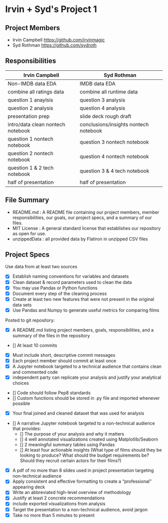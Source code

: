 # Irvin + Syd's Project 1

## Project Members
  - Irvin Campbell https://github.com/irvinmagic
  - Syd Rothman https://github.com/sydroth
  
## Responsibilities

Irvin Campbell | Syd Rothman
------------ | -------------
Non-IMDB data EDA | IMDB data EDA
combine all ratings data | combine all runtime data
question 1 anaylsis | question 3 analysis
question 2 analysis | question 4 analysis
presentation prep | slide deck rough draft
intro/data clean nontech notebook | conclusions/insights nontech notebook
question 1 nontech notebook | question 3 nontech notebook
question 2 nontech notebook | question 4 nontech notebook
question 1 & 2 tech notebook | question 3 & 4 tech notebook
half of presentation | half of presentation

## File Summary
 - README.md : A README file containing our project members, member responsibilities, our goals, our project specs, and a summary of our files.
 - MIT License : A general standard license that establishes our repository as open for use.
 - unzippedData : all provided data by Flatiron in unzipped CSV files
  
## Project Specs
 Use data from at least two sources

 - [X] Establish naming conventions for variables and datasets
 - [X] Clean dataset & record parameters used to clean the data
  - [X] You may use Pandas or Python functions
  - [X] Document every step of the cleaning process
  - [x] Create at least two new features that were not present in the original data sets
 - [X] Use Pandas and Numpy to generate useful metrics for comparing films
  
 Posted to git repository:

 - [X]  A README.md listing project members, goals, responsibilities, and a summary of the files in the repository
 - [] At least 10 commits
  - [x]  Must include short, descriptive commit messages
  - [X]  Each project member should commit at least once
 - [X]  A Jupyter notebook targeted to a technical audience that contains clean and commented code
  - [x]  independent party can replicate your analysis and justify your analytical choices
  - []  Code should follow Pep8 standards
  - []  Custom functions should be stored in .py file and imported whenever possible
 - [X]  Your final joined and cleaned dataset that was used for analysis
 - []  A narrative Jupyter notebook targeted to a non-technical audience that provides:
   - []  The purpose of your analysis and why it matters
   - []  4 well annotated visualizations created using Matplotlib/Seaborn
   - []  2 meaningful summary tables using Pandas
   - []  At least four actionable insights (What type of films should they be looking to produce? What should the budget         requirements be? Should they recruit certain actors for their films?)
 - [X]  A pdf of no more than 8 slides used in project presentation targeting non-technical audience
  - [X]  Apply consistent and effective formatting to create a “professional” appearing deck
  - [X] Write an abbreviated high-level overview of methodology
  - [X]  Justify at least 2 concrete recommendations
  - [X]  include exported visualizations from analysis
  - [X]  Target the presentation to a non-technical audience, avoid jargon
  - [X]  Take no more than 5 minutes to present
